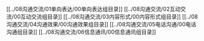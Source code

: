 [[../08沟通交流/01单向表达/00单向表达组目录]]
[[../08沟通交流/02互动交流/00互动交流组目录]]
[[../08沟通交流/03内容形式/00内容形式组目录]]
[[../08沟通交流/04沟通效果/00沟通效果组目录]]
[[../08沟通交流/05电话沟通/00电话沟通组目录]]
[[../08沟通交流/06信息通讯/00信息通讯组目录]]

